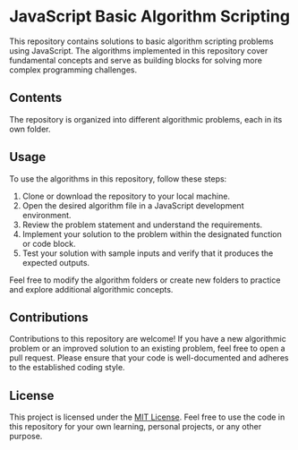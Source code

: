 # JavaScript Basic Algorithm Scripting

This repository contains solutions to basic algorithm scripting problems using JavaScript. The algorithms implemented in this repository cover fundamental concepts and serve as building blocks for solving more complex programming challenges.

## Contents

The repository is organized into different algorithmic problems, each in its own folder. 

## Usage

To use the algorithms in this repository, follow these steps:

1. Clone or download the repository to your local machine.
2. Open the desired algorithm file in a JavaScript development environment.
3. Review the problem statement and understand the requirements.
4. Implement your solution to the problem within the designated function or code block.
5. Test your solution with sample inputs and verify that it produces the expected outputs.

Feel free to modify the algorithm folders or create new folders to practice and explore additional algorithmic concepts.

## Contributions

Contributions to this repository are welcome! If you have a new algorithmic problem or an improved solution to an existing problem, feel free to open a pull request. Please ensure that your code is well-documented and adheres to the established coding style.

## License

This project is licensed under the [MIT License](LICENSE). Feel free to use the code in this repository for your own learning, personal projects, or any other purpose.
